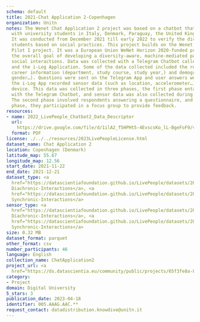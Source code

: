 ```yaml
---
schema: default
title: 2021-Chat Application 2-Copenhagen
organization: Unitn
notes: The Wenet Chat Application 2 project was based on a chatbot that interacted
  with university students in Italy, Denmark, Paraguay, the United Kingdom, and Mongolia.
  It was conducted from December 2021 till early 2022 to verify the diversity among
  students based on social practices. This project builds on the Wenet Chat Application
  Pilot I project. It was a European Union WeNet Horizon 2020-funded project with
  the overall goal of developing a diversity-aware, machine-mediated paradigm for
  social interactions. Data was collected with a Telegram Chatbot called Ask4help
  and the i-Log Application. Some of the data collected included the respondent’s
  career information (department, study course, study year,) and demographics (age,
  gender…). Questions were sent on the Telegram App and user answers were recorded,
  the i-Log App recorded sensor data (such as location, accelerometer…) from the user
  device. This data was collected in three phases, the first phase entailed interacting
  with the Telegram Chatbot, and sensor data was also collected during this phase.
  The second phase involved respondents answering a questionnaire, and in the third
  phase, they participated in a focus group to provide feedback.
resources:
- name: 2022_LivePeople_Chatbot2_Data_Descriptor
  url: 
    https://drive.google.com/file/d/1ilA2_f5HPHt5-4EvscsKo_lL-BgeFoF9/view?usp=sharing
  format: PDF
license: ./../../resources/2023LivePeopleLicense.html
dataset_name: Chat Application 2
location: Copenhagen (Denmark)
latitude_map: 55.67
longitude_map: 12.56
start_date: 2021-11-22
end_date: 2021-12-21
dataset_type: <a 
  href="https://datascientiafoundation.github.io/LivePeople/datasets/2021-CH2-Copenhagen-Diachronic-Interactions/">
  Diachronic-Interactions</a>, <a 
  href="https://datascientiafoundation.github.io/LivePeople/datasets/2021-CH2-Copenhagen-Synchronic-Interactions/">
  Synchronic-Interactions</a>
sensor_type: <a 
  href="https://datascientiafoundation.github.io/LivePeople/datasets/2021-CH2-Copenhagen-Diachronic-Interactions/">
  Diachronic-Interactions</a>, <a 
  href="https://datascientiafoundation.github.io/LivePeople/datasets/2021-CH2-Copenhagen-Synchronic-Interactions/">
  Synchronic-Interactions</a>
size: 0.32 MB
dataset_format: parquet
other_format: csv
number_participants: 46
language: English
collection_name: ChatApplication2
project_url: <a 
  href="https://ds.datascientia.eu/community/public/projects/65f3fe8a-81e0-4177-8bec-7e52ad251c2d">https://ds.datascientia.eu/community/public/projects/65f3fe8a-81e0-4177-8bec-7e52ad251c2d</a>
category:
- Project
domain: Digital University
5_stars: 3
publication_date: 2023-04-18
identifier: 005.AAAG.AAC.**
request_contact: datadistribution.knowdive@unitn.it
---
```

 